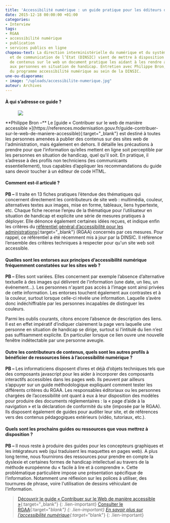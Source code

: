 ```yaml
---
title: 'Accessibilité numérique : un guide pratique pour les éditeurs de contenu'
date: 2015-12-18 00:00:00 +01:00
categories:
- Interview
tags:
- RGAA
- accessibilité numérique
- publication
- services publics en ligne
chapeau-text: La direction interministérielle du numérique et du système d’information
  et de communication de l’Etat (DINSIC) vient de mettre à disposition des éditeurs
  de contenus sur le web un document pratique les aidant à les rendre accessibles
  aux personnes en situation de handicap. Entretien avec Philippe Bron, directeur
  du programme accessibilité numérique au sein de la DINSIC.
une-ou-diaporama:
- image: "/uploads/accessibilite-numerique.jpg"
auteur: Archives
---
```


#### À qui s’adresse ce guide ?

<figure class='image-left' style='width: 20%; margin-right: 10px;'>
<img src="/uploads/Philippe%20BRON.png"/></figure>**Philippe Bron –** Le [guide « Contribuer sur le web de manière accessible »](https://references.modernisation.gouv.fr/guide-contribuer-sur-le-web-de-maniere-accessible){:target="_blank"} est destiné à toutes les personnes amenées à publier des contenus sur des sites web de l'administration, mais également en dehors. Il détaille les précautions à prendre pour que l’information qu’elles mettent en ligne soit perceptible par les personnes en situation de handicap, quel qu'il soit. En pratique, il s’adresse à des profils non techniciens (les communicants essentiellement), tous capables d’appliquer les recommandations du guide sans devoir toucher à un éditeur de code HTML.

#### Comment est-il articulé ?

**PB –** Il traite en 13 fiches pratiques l’étendue des thématiques qui concernent directement les contributeurs de site web : multimédia, couleur, alternatives textes aux images, mise en forme, tableaux, liens hypertexte, etc. Chaque fiche recense l’enjeu de la thématique pour l’utilisateur en situation de handicap et explicite une série de mesures pratiques à déployer. Elle dénonce également certaines idées reçues, et indique enfin les critères du [référentiel général d’accessibilité pour les administrations](http://references.modernisation.gouv.fr/referentiel){:target="_blank"} (RGAA) concernés par ces mesures. Pour rappel, ce référentiel a été récemment mis à jour par la DINSIC. Il référence l’ensemble des critères techniques à respecter pour qu'un site web soit accessible.

#### Quelles sont les entorses aux principes d’accessibilité numérique fréquemment constatées sur les sites web ?

**PB –** Elles sont variées. Elles concernent par exemple l’absence d’alternative textuelle à des images qui délivrent de l'information (une date, un lieu, un événement...). Les personnes n'ayant pas accès à l’image sont ainsi privées de cette information. Les entorses touchent également aux contrastes et à la couleur, surtout lorsque celle-ci révèle une information. Laquelle s’avère donc indéchiffrable par les personnes incapables de distinguer les couleurs.

Parmi les oublis courants, citons encore l’absence de description des liens. Il est en effet impératif d’indiquer clairement la page vers laquelle une personne en situation de handicap se dirige, surtout si l’intitulé du lien n’est pas suffisamment explicite. En particulier lorsque ce lien ouvre une nouvelle fenêtre indétectable par une personne aveugle.

#### Outre les contributeurs de contenus, quels sont les autres profils à bénéficier de ressources liées à l’accessibilité numérique ?

**PB –** Les informaticiens disposent d’ores et déjà d’objets techniques tels que des composants javascript pour les aider à incorporer des composants interactifs accessibles dans les pages web. Ils peuvent par ailleurs s’appuyer sur un guide méthodologique expliquant comment tester les différents critères du RGAA.  Les responsables éditoriaux ou les personnes chargées de l’accessibilité ont quant à eux à leur disposition des modèles pour produire des documents réglementaires : la « page d’aide à la navigation » et la déclaration de conformité du site (imposée par le RGAA). Ils disposent également de guides pour auditer leur site, et de références vers des contenus pédagogiques extérieurs (vidéo, tutoriaux, etc.).

#### Quels sont les prochains guides ou ressources que vous mettrez à disposition ?

**PB –** Il nous reste à produire des guides pour les concepteurs graphiques et les intégrateurs web (qui traduisent les maquettes en pages web). A plus long terme, nous fournirons des ressources pour prendre en compte la dyslexie et certaines formes de handicap intellectuel au travers de la méthode européenne du « facile à lire et à comprendre ». Cette problématique particulière impose une présentation spécifique de l’information. Notamment une réflexion sur les polices à utiliser, des tournures de phrase, voire l'utilisation de dessins véhiculant de l'information.

> [Découvrir le guide « Contribuer sur le Web de manière accessible »](https://references.modernisation.gouv.fr/guide-contribuer-sur-le-web-de-maniere-accessible){:target="_blank"}
{: .lien-important}
> [Consulter le RGAA](https://references.modernisation.gouv.fr/rgaa-3-0){:target="_blank"}
{: .lien-important}
> [En savoir plus sur l’accessibilité numérique](https://references.modernisation.gouv.fr/presentation){:target=_"blank"}
{: .lien-important}